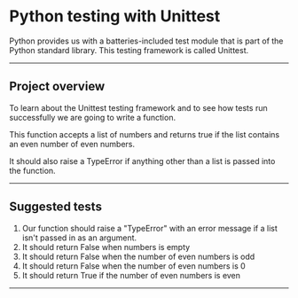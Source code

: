 # Python testing with Unittest

Python provides us with a batteries-included  test module that is part of the Python standard library. This testing framework  is called Unittest.

---

## Project overview

To learn about the  Unittest testing framework and to see how tests run successfully we are going to write a function. 

This function accepts a list of numbers and returns true if the list contains an even number of even numbers. 

It should also raise a TypeError if anything  other than a list is passed into the function.

---

## Suggested tests

1. Our function should raise a "TypeError" with an error message if a list isn't passed in as an argument.
1. It should return False when numbers is empty
1. It should return False when the number of even numbers is odd
1. It should return False when the number of even numbers is 0
1. It should return True if the number of even numbers is even

---


